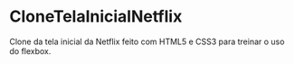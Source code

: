 # CloneTelaInicialNetflix
Clone da tela inicial da Netflix feito com HTML5 e  CSS3 para treinar o uso do flexbox.
